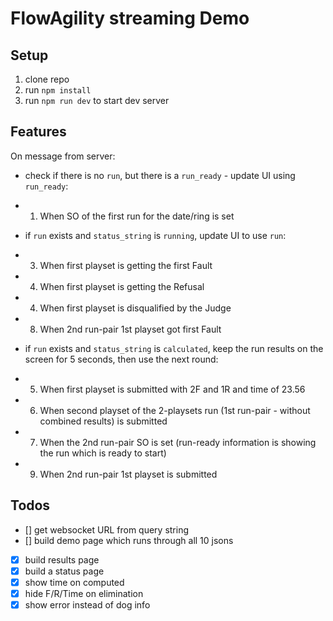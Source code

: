 # FlowAgility streaming Demo

## Setup

1. clone repo
2. run `npm install`
3. run `npm run dev` to start dev server

## Features

On message from server:

- check if there is no `run`, but there is a `run_ready` - update UI using `run_ready`:
- 1. When SO of the first run for the date/ring is set

- if `run` exists and `status_string` is `running`, update UI to use `run`:
- 3. When first playset is getting the first Fault
- 4. When first playset is getting the Refusal
- 4. When first playset is disqualified by the Judge
- 8. When 2nd run-pair 1st playset got first Fault

- if `run` exists and `status_string` is `calculated`, keep the run results on the screen for 5 seconds, then use the next round:
- 5. When first playset is submitted with 2F and 1R and time of 23.56
- 6. When second playset of the 2-playsets run (1st run-pair - without combined results) is submitted
- 7. When the 2nd run-pair SO is set (run-ready information is showing the run which is ready to start)
- 9. When 2nd run-pair 1st playset is submitted

## Todos

- [] get websocket URL from query string
- [] build demo page which runs through all 10 jsons
- [x] build results page
- [x] build a status page
- [x] show time on computed
- [x] hide F/R/Time on elimination
- [x] show error instead of dog info
